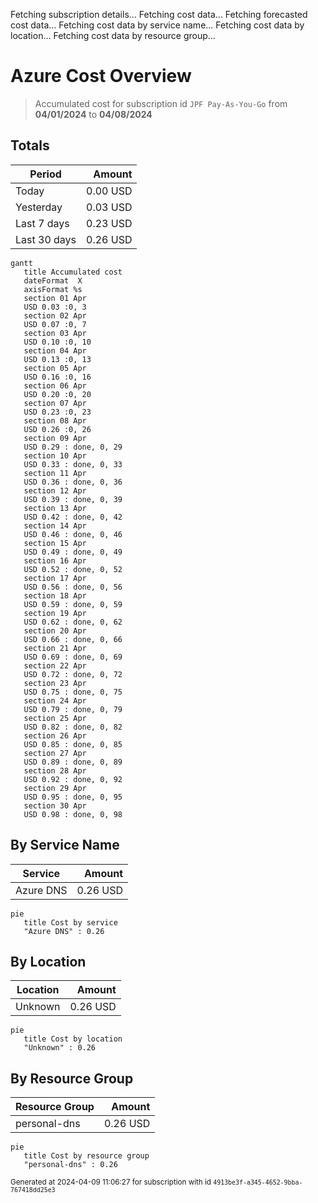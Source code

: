 Fetching subscription details...
Fetching cost data...
Fetching forecasted cost data...
Fetching cost data by service name...
Fetching cost data by location...
Fetching cost data by resource group...
# Azure Cost Overview

> Accumulated cost for subscription id `JPF Pay-As-You-Go` from **04/01/2024** to **04/08/2024**

## Totals

|Period|Amount|
|---|---:|
|Today|0.00 USD|
|Yesterday|0.03 USD|
|Last 7 days|0.23 USD|
|Last 30 days|0.26 USD|

```mermaid
gantt
   title Accumulated cost
   dateFormat  X
   axisFormat %s
   section 01 Apr
   USD 0.03 :0, 3
   section 02 Apr
   USD 0.07 :0, 7
   section 03 Apr
   USD 0.10 :0, 10
   section 04 Apr
   USD 0.13 :0, 13
   section 05 Apr
   USD 0.16 :0, 16
   section 06 Apr
   USD 0.20 :0, 20
   section 07 Apr
   USD 0.23 :0, 23
   section 08 Apr
   USD 0.26 :0, 26
   section 09 Apr
   USD 0.29 : done, 0, 29
   section 10 Apr
   USD 0.33 : done, 0, 33
   section 11 Apr
   USD 0.36 : done, 0, 36
   section 12 Apr
   USD 0.39 : done, 0, 39
   section 13 Apr
   USD 0.42 : done, 0, 42
   section 14 Apr
   USD 0.46 : done, 0, 46
   section 15 Apr
   USD 0.49 : done, 0, 49
   section 16 Apr
   USD 0.52 : done, 0, 52
   section 17 Apr
   USD 0.56 : done, 0, 56
   section 18 Apr
   USD 0.59 : done, 0, 59
   section 19 Apr
   USD 0.62 : done, 0, 62
   section 20 Apr
   USD 0.66 : done, 0, 66
   section 21 Apr
   USD 0.69 : done, 0, 69
   section 22 Apr
   USD 0.72 : done, 0, 72
   section 23 Apr
   USD 0.75 : done, 0, 75
   section 24 Apr
   USD 0.79 : done, 0, 79
   section 25 Apr
   USD 0.82 : done, 0, 82
   section 26 Apr
   USD 0.85 : done, 0, 85
   section 27 Apr
   USD 0.89 : done, 0, 89
   section 28 Apr
   USD 0.92 : done, 0, 92
   section 29 Apr
   USD 0.95 : done, 0, 95
   section 30 Apr
   USD 0.98 : done, 0, 98
```

## By Service Name

|Service|Amount|
|---|---:|
|Azure DNS|0.26 USD|

```mermaid
pie
   title Cost by service
   "Azure DNS" : 0.26
```

## By Location

|Location|Amount|
|---|---:|
|Unknown|0.26 USD|

```mermaid
pie
   title Cost by location
   "Unknown" : 0.26
```

## By Resource Group

|Resource Group|Amount|
|---|---:|
|personal-dns|0.26 USD|

```mermaid
pie
   title Cost by resource group
   "personal-dns" : 0.26
```

<sup>Generated at 2024-04-09 11:06:27 for subscription with id `4913be3f-a345-4652-9bba-767418dd25e3`</sup>
